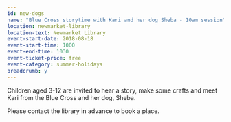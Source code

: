 ```yaml
---
id: new-dogs
name: "Blue Cross storytime with Kari and her dog Sheba - 10am session"
location: newmarket-library
location-text: Newmarket Library
event-start-date: 2018-08-18
event-start-time: 1000
event-end-time: 1030
event-ticket-price: free
event-category: summer-holidays
breadcrumb: y
---
```


Children aged 3-12 are invited to hear a story, make some crafts and meet Kari from the Blue Cross and her dog, Sheba.

Please contact the library in advance to book a place.
